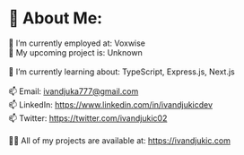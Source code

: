 # 💫 About Me:
🔭 I’m currently employed at: Voxwise <br>🔭 My upcoming project is: Unknown <br><br>🌱 I’m currently learning about: TypeScript, Express.js, Next.js<br><br>📫 Email: ivandjuka777@gmail.com<br>📫 LinkedIn: https://www.linkedin.com/in/ivandjukicdev<br>📫 Twitter: https://twitter.com/ivandjukic02<br><br>👨‍💻 All of my projects are available at: https://ivandjukic.com


